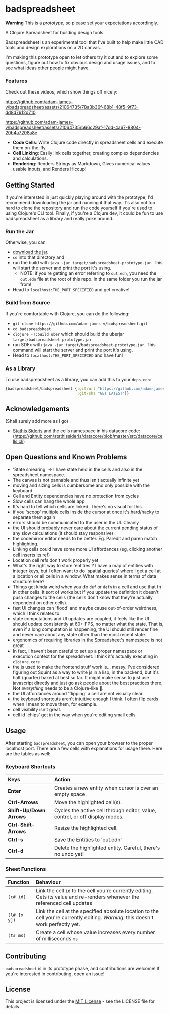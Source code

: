 # badspreadsheet

**Warning** This is a *prototype*, so please set your expectations accordingly.

A Clojure Spreadsheet for building design tools.

Badspreadsheet is an experimental tool that I've built to help make little CAD tools and design explorations on a 2D canvas.

I'm making this prototype open to let others try it out and to explore some questions, figure out how to fix obvious design and usage issues, and to see what ideas other people might have.

### Features
Check out these videos, which show things off nicely:

https://github.com/adam-james-v/badspreadsheet/assets/21064735/78a3b36f-68b1-48f5-9f73-dd8d7612d710


https://github.com/adam-james-v/badspreadsheet/assets/21064735/b66c29af-17dd-4a67-8804-20b4a7208a8e

- **Code Cells**: Write Clojure code directly in spreadsheet cells and execute them on-the-fly.
- **Cell Linking**: Easily link cells together, creating complex dependencies and calculations.
- **Rendering**: Renders Strings as Markdown, Gives numerical values usable inputs, and Renders Hiccup!

## Getting Started
If you're interested in just quickly playing around with the prototype, I'd recommend downloading the jar and running it that way. It's also not too hard to clone the repository and run the code yourself if you're used to using Clojure's CLI tool. Finally, if you're a Clojure dev, it could be fun to use badspreadsheet as a library and really poke around.

### Run the Jar
Otherwise, you can
 - [download the jar](https://github.com/adam-james-v/badspreadsheet/releases/tag/prototype-01).
 - `cd` into that directory and
 - run the build with `java -jar target/badspreadsheet-prototype.jar`. This will start the server and print the port it's using.
   - NOTE: if you're getting an error referring to `out.edn`, you need the `out.edn` file at the root of this repo. in the same folder you run the jar from!
 - Head to `localhost:THE_PORT_SPECIFIED` and get creative!

### Build from Source
If you're comfortable with Clojure, you can do the following:
 - `git clone https://github.com/adam-james-v/badspreadsheet.git`
 - `cd badspreadsheet`
 - `clojure -T:build uber` which should build the uberjar `target/badspreadsheet-prototype.jar`
 - run SDFx with `java -jar target/badspreadsheet-prototype.jar`. This command will start the server and print the port it's using.
 - Head to `localhost:THE_PORT_SPECIFIED` and have fun!

### As a Library
To use badspreadsheet as a library, you can add this to your `deps.edn`:

```clojure
{badspreadsheet/badspreadsheet {:git/url "https://github.com/adam-james-v/badspreadsheet"
                                :git/sha "GET LATEST"}}
```

## Acknowledgements
(Shall surely add more as I go)

 - [Stathis Sideris](https://github.com/stathissideris) and the cells namespace in his datacore code: (https://github.com/stathissideris/datacore/blob/master/src/datacore/cells.clj)

## Open Questions and Known Problems

 - 'State smearing' -> I have state held in the cells and also in the spreadsheet namespace.
 - The canvas is not pannable and thus isn't actually infinite yet
 - moving and sizing cells is cumbersome and only possible with the keyboard
 - Cell and Entity dependencies have no protection from cycles
 - Slow cells can hang the whole app
 - It's hard to tell which cells are linked. There's no visual for this.
 - if you 'scoop' multiple cells inside the cursor at once it's hard/hacky to separate them again
 - errors should be communicated to the user in the UI. Cleanly
 - the UI should probably never care about the current pending status of any slow calculations (it should stay responsive)
 - the codemirror editor needs to be better. Eg. Paredit and paren match highlighting.
 - Linking cells could have some more UI affordances (eg, clicking another cell inserts its ref)
 - Location cell refs don't work properly yet
 - What's the right way to store 'entities'? I have a map of entities with integer keys, but I often want to do 'spatial queries' where I get a cell at a location or all cells in a window. What makes sense in terms of data structure here?
 - Things get kinda weird when you do `def` or `defn` in a cell and use that fn in other cells. It sort of works but if you update the definition it doesn't push changes to the cells (the cells don't know that they're actually dependent on other cells).
 - fast UI changes can 'flood' and maybe cause out-of-order weirdness, which I think relates to:
 - state computations and UI updates are coupled, it feels like the UI should update consistently at 60+ FPS, no matter what the state. That is, even if a long computation is happening, the UI should still render fine and never care about any state other than the most recent state.
 - ergonomics of requiring libraries in the Spreadsheet's namespace is not great
 - In fact, I haven't been careful to set up a proper namespace or execution context for the spreadsheet: I think it's actually executing in `clojure.core`
 - the js used to make the frontend stuff work is... messy. I've considered figuring out Squint as a way to write js in a lisp, in the backend, but it's half (quarter) baked at best so far. It might make sense to just use javascript directly and just go ask people about the best practices there. Not *everything* needs to be a Clojure-like 🤔.
 - the UI affordances around 'flipping' a cell are not visually clear.
 - the keyboard shortcuts aren't intuitive enough I think. I often flip cards when I mean to move them, for example.
 - cell visibility isn't great.
 - cell id 'chips' get in the way when you're editing small cells

## Usage

After starting `badspreadsheet`, you can open your browser to the proper localhost port. There are a few cells with explanations for usage there. Here are the tables as well:

### Keyboard Shortcuts

| **Keys**                 | **Action**                                                                   |
|:------------------------ |:---------------------------------------------------------------------------- |
| **Enter**                | Creates a new entity when cursor is over an empty space.                     |
| **Ctrl-Arrows**          | Move the highlighted cell(s).                                                |
| **Shift-Up/Down Arrows** | Cycles the active cell through editor, value, control, or off display modes. |
| **Ctrl-Shift-Arrows**    | Resize the highlighted cell.                                                 |
| **Ctrl-s**               | Save the Entities to 'out.edn'                                               |
| **Ctrl-d**               | Delete the highlighted entity. Careful, there's no undo yet!                 |

### Sheet Functions

| **Function** | **Behaviour**                                                                                                                      |
|:------------ |:---------------------------------------------------------------------------------------------------------------------------------- |
| `(c# id)`    | Link the cell `id` to the cell you're currently editing. Gets its value and re-renders whenever the referenced cell updates        |
| `(l# [x y])` | Link the cell at the specified absolute location to the cell you're currently editing. *Warning:* this doesn't work perfectly yet. |
| `(t# ms)`    | Create a cell whose value increases every number of milliseconds `ms`                                                              |


## Contributing

`badspreadsheet` is in its prototype phase, and contributions are welcome! If you're interested in contributing, open an issue!

## License

This project is licensed under the [MIT License](link-to-license) - see the LICENSE file for details.
